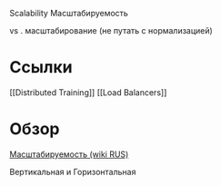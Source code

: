 
Scalability
Масштабируемость

vs . масштабирование (не путать с нормализацией)

# Ссылки

[[Distributed Training]]
[[Load Balancers]]

# Обзор

[Масштабируемость (wiki RUS)](https://ru.wikipedia.org/wiki/%D0%9C%D0%B0%D1%81%D1%88%D1%82%D0%B0%D0%B1%D0%B8%D1%80%D1%83%D0%B5%D0%BC%D0%BE%D1%81%D1%82%D1%8C)

Вертикальная и Горизонтальная

